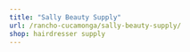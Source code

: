 ```yaml
---
title: "Sally Beauty Supply"
url: /rancho-cucamonga/sally-beauty-supply/
shop: hairdresser supply
---
```

